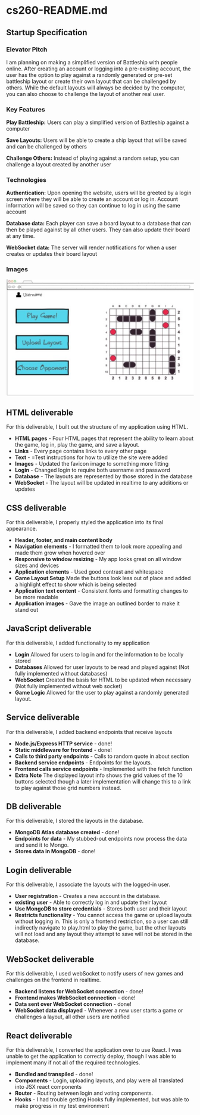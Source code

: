 # cs260-README.md
## Startup Specification
### Elevator Pitch
I am planning on making a simplified version of Battleship with people online. After creating an account or logging into a pre-existing account, the user has the option to play against a randomly generated or pre-set battleship layout or create their own layout that can be challenged by others. While the default layouts will always be decided by the computer, you can also choose to challenge the layout of another real user.

### Key Features
**Play Battleship:** Users can play a simplified version of Battleship against a computer

**Save Layouts:** Users will be able to create a ship layout that will be saved and can be challenged by others

**Challenge Others:** Instead of playing against a random setup, you can challenge a layout created by another user


### Technologies
**Authentication:** Upon opening the website, users will be greeted by a login screen where they will be able to create an account or log in. Account information will be saved so they can continue to log in using the same account

**Database data:** Each player can save a board layout to a database that can then be played against by all other users. They can also update their board at any time.

**WebSocket data:** The server will render notifications for when a user creates or updates their board layout

### Images
![Mock](better_battleship_sketch.jpg)


## HTML deliverable
For this deliverable, I built out the structure of my application using HTML.

- **HTML pages** - Four HTML pages that represent the ability to learn about the game, log in, play the game, and save a layout.
- **Links** - Every page contains links to every other page
- **Text** - =Test instructions for how to utilize the site were added
- **Images** -  Updated the favicon image to something more fitting
- **Login** - Changed login to require both username and password
- **Database** - The layouts are represented by those stored in the database
- **WebSocket** - The layout will be updated in realtime to any additions or updates

 
## CSS deliverable

For this deliverable, I properly styled the application into its final appearance.

- **Header, footer, and main content body**
- **Navigation elements** - I formatted them to look more appealing and made them grow when hovered over
- **Responsive to window resizing** - My app looks great on all window sizes and devices
- **Application elements** - Used good contrast and whitespace
- **Game Layout Setup** Made the buttons look less out of place and added a highlight effect to show which is being selected
- **Application text content** - Consistent fonts and formatting changes to be more readable
- **Application images** - Gave the image an outlined border to make it stand out

## JavaScript deliverable

For this deliverable, I added functionality to my application

- **Login** Allowed for users to log in and for the information to be locally stored
- **Databases** Allowed for user layouts to be read and played against (Not fully implemented without databases) 
- **WebSocket** Created the basis for HTML to be updated when necessary (Not fully implemented without web socket)
- **Game Logic** Allowed for the user to play against a randomly generated layout.

## Service deliverable

For this deliverable, I added backend endpoints that receive layouts

- **Node.js/Express HTTP service** - done!
- **Static middleware for frontend** - done!
- **Calls to third party endpoints** - Calls to random quote in about section
- **Backend service endpoints** - Endpoints for the layouts.
- **Frontend calls service endpoints** - Implemented with the fetch function
- **Extra Note** The displayed layout info shows the grid values of the 10 buttons selected though a later implementation will change this to a link to play against those grid numbers instead.

## DB deliverable

For this deliverable, I stored the layouts in the database.

- **MongoDB Atlas database created** - done!
- **Endpoints for data** - My stubbed-out endpoints now process the data and send it to Mongo.
- **Stores data in MongoDB** - done!

## Login deliverable

For this deliverable, I associate the layouts with the logged-in user.

- **User registration** - Creates a new account in the database.
- **existing user** - Able to correctly log in and update their layout
- **Use MongoDB to store credentials** - Stores both user and their layout
- **Restricts functionality** - You cannot access the game or upload layouts without logging in. This is only a frontend restriction, so a user can still indirectly navigate to play.html to play the game, but the other layouts will not load and any layout they attempt to save will not be stored in the database.

## WebSocket deliverable

For this deliverable, I used webSocket to notify users of new games and challenges on the frontend in realtime.

- **Backend listens for WebSocket connection** - done!
- **Frontend makes WebSocket connection** - done!
- **Data sent over WebSocket connection** - done!
- **WebSocket data displayed** - Whenever a new user starts a game or challenges a layout, all other users are notified

## React deliverable

For this deliverable, I converted the application over to use React. I was unable to get the application to correctly deploy, though I was able to implement many if not all of the required technologies.

- **Bundled and transpiled** - done!
- **Components** - Login, uploading layouts, and play were all translated into JSX react components
- **Router** - Routing between login and voting components.
- **Hooks** - I had trouble getting Hooks fully implemented, but was able to make progress in my test environment


